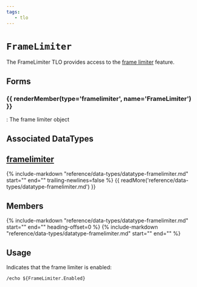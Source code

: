 ```yaml
---
tags:
   - tlo
---
```

# `FrameLimiter`

<!--tlo-desc-start-->
The FrameLimiter TLO provides access to the [frame limiter](../../main/features/framelimiter.md) feature.
<!--tlo-desc-end-->

## Forms
<!--tlo-forms-start-->
### {{ renderMember(type='framelimiter', name='FrameLimiter') }}

:   The frame limiter object
<!--tlo-forms-end-->

## Associated DataTypes

## [framelimiter](../data-types/datatype-framelimiter.md)
{%
  include-markdown "reference/data-types/datatype-framelimiter.md"
  start="<!--dt-desc-start-->"
  end="<!--dt-desc-end-->"
  trailing-newlines=false
%} {{ readMore('reference/data-types/datatype-framelimiter.md') }}

<h2>Members</h2>
{%
  include-markdown "reference/data-types/datatype-framelimiter.md"
  start="<!--dt-members-start -->"
  end="<!--dt-members-end -->"
  heading-offset=0
%}
{%
  include-markdown "reference/data-types/datatype-framelimiter.md"
  start="<!--dt-linkrefs-start-->"
  end="<!--dt-linkrefs-end-->"
%} 

## Usage

Indicates that the frame limiter is enabled:

```
/echo ${FrameLimiter.Enabled}
```

<!--tlo-linkrefs-start-->
[bool]: ../data-types/datatype-bool.md
[string]: ../data-types/datatype-string.md
[float]: ../data-types/datatype-float.md
[framelimiter]: ../data-types/datatype-framelimiter.md
<!--tlo-linkrefs-end-->
